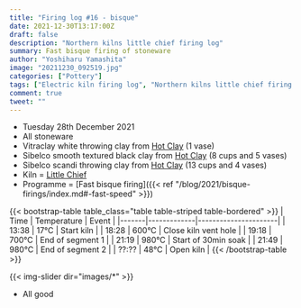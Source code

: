 ```yaml
---
title: "Firing log #16 - bisque"
date: 2021-12-30T13:17:00Z
draft: false
description: "Northern kilns little chief firing log"
summary: Fast bisque firing of stoneware
author: "Yoshiharu Yamashita"
image: "20211230_092519.jpg"
categories: ["Pottery"]
tags: ["Electric kiln firing log", "Northern kilns little chief firing log", "Firing log", "Bisque firing"]
comment: true
tweet: ""
---
```


- Tuesday 28th December 2021
- All stoneware
- Vitraclay white throwing clay from [Hot Clay](https://www.hot-clay.com/vitraclay-premium-white-throwing-clay-high-fire.html) (1 vase)
- Sibelco smooth textured black clay from [Hot Clay](https://www.hot-clay.com/sibelco-smooth-textured-black.html) (8 cups and 5 vases)
- Sibelco scandi throwing clay from [Hot Clay](https://www.hot-clay.com/sibelce-scandi-throwing.html) (13 cups and 4 vases)
- Kiln = [Little Chief](https://northernkilns.com/product/northern-kilns-little-chief/)
- Programme = [Fast bisque firing]({{< ref "/blog/2021/bisque-firings/index.md#-fast-speed" >}})

{{< bootstrap-table table_class="table table-striped table-bordered" >}}
| Time  | Temperature | Event                |
|-------|-------------|----------------------|
| 13:38 | 17&deg;C    | Start kiln           |
| 18:28 | 600&deg;C   | Close kiln vent hole |
| 19:18 | 700&deg;C   | End of segment 1     |
| 21:19 | 980&deg;C   | Start of 30min soak  |
| 21:49 | 980&deg;C   | End of segment 2     |
| ??:?? | 48&deg;C    | Open kiln            |
{{< /bootstrap-table >}}

{{< img-slider dir="images/*" >}}

- All good